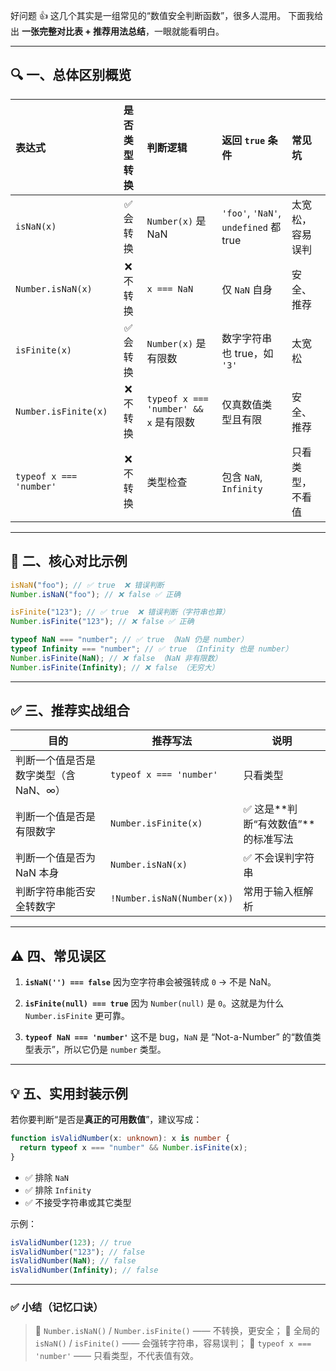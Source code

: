 好问题 👍
这几个其实是一组常见的“数值安全判断函数”，很多人混用。
下面我给出 **一张完整对比表 + 推荐用法总结**，一眼就能看明白。

---

## 🔍 一、总体区别概览

| 表达式                  | 是否类型转换 | 判断逻辑                              | 返回 `true` 条件                      | 常见坑           |
| :---------------------- | :----------: | :------------------------------------ | :------------------------------------ | :--------------- |
| `isNaN(x)`              |  ✅ 会转换   | `Number(x)` 是 NaN                    | `'foo'`, `'NaN'`, `undefined` 都 true | 太宽松，容易误判 |
| `Number.isNaN(x)`       |  ❌ 不转换   | `x === NaN`                           | 仅 `NaN` 自身                         | 安全、推荐       |
| `isFinite(x)`           |  ✅ 会转换   | `Number(x)` 是有限数                  | 数字字符串也 true，如 `'3'`           | 太宽松           |
| `Number.isFinite(x)`    |  ❌ 不转换   | `typeof x === 'number' && x` 是有限数 | 仅真数值类型且有限                    | 安全、推荐       |
| `typeof x === 'number'` |  ❌ 不转换   | 类型检查                              | 包含 `NaN`, `Infinity`                | 只看类型，不看值 |

---

## 📘 二、核心对比示例

```js
isNaN("foo"); // ✅ true  ❌ 错误判断
Number.isNaN("foo"); // ❌ false ✅ 正确

isFinite("123"); // ✅ true  ❌ 错误判断（字符串也算）
Number.isFinite("123"); // ❌ false ✅ 正确

typeof NaN === "number"; // ✅ true （NaN 仍是 number）
typeof Infinity === "number"; // ✅ true （Infinity 也是 number）
Number.isFinite(NaN); // ❌ false （NaN 非有限数）
Number.isFinite(Infinity); // ❌ false （无穷大）
```

---

## ✅ 三、推荐实战组合

| 目的                                  | 推荐写法                   | 说明                                |
| ------------------------------------- | -------------------------- | ----------------------------------- |
| 判断一个值是否是数字类型（含 NaN、∞） | `typeof x === 'number'`    | 只看类型                            |
| 判断一个值是否是有限数字              | `Number.isFinite(x)`       | ✅ 这是**判断“有效数值”**的标准写法 |
| 判断一个值是否为 NaN 本身             | `Number.isNaN(x)`          | ✅ 不会误判字符串                   |
| 判断字符串能否安全转数字              | `!Number.isNaN(Number(x))` | 常用于输入框解析                    |

---

## ⚠️ 四、常见误区

1. **`isNaN('') === false`**
   因为空字符串会被强转成 `0` → 不是 NaN。

2. **`isFinite(null) === true`**
   因为 `Number(null)` 是 `0`。这就是为什么 `Number.isFinite` 更可靠。

3. **`typeof NaN === 'number'`**
   这不是 bug，`NaN` 是 “Not-a-Number” 的“数值类型表示”，所以它仍是 `number` 类型。

---

## 💡 五、实用封装示例

若你要判断“是否是**真正的可用数值**”，建议写成：

```ts
function isValidNumber(x: unknown): x is number {
  return typeof x === "number" && Number.isFinite(x);
}
```

- ✅ 排除 `NaN`
- ✅ 排除 `Infinity`
- ✅ 不接受字符串或其它类型

示例：

```js
isValidNumber(123); // true
isValidNumber("123"); // false
isValidNumber(NaN); // false
isValidNumber(Infinity); // false
```

---

### ✅ 小结（记忆口诀）

> 🔸 `Number.isNaN()` / `Number.isFinite()` —— 不转换，更安全；
> 🔸 全局的 `isNaN()` / `isFinite()` —— 会强转字符串，容易误判；
> 🔸 `typeof x === 'number'` —— 只看类型，不代表值有效。

